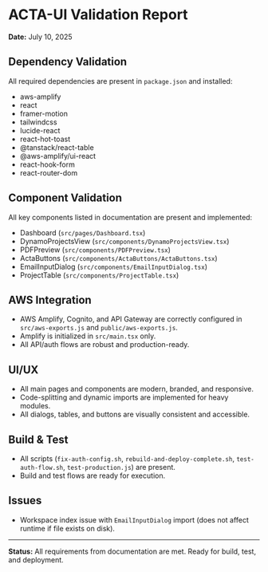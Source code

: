 # ACTA-UI Validation Report

**Date:** July 10, 2025

## Dependency Validation

All required dependencies are present in `package.json` and installed:

- aws-amplify
- react
- framer-motion
- tailwindcss
- lucide-react
- react-hot-toast
- @tanstack/react-table
- @aws-amplify/ui-react
- react-hook-form
- react-router-dom

## Component Validation

All key components listed in documentation are present and implemented:

- Dashboard (`src/pages/Dashboard.tsx`)
- DynamoProjectsView (`src/components/DynamoProjectsView.tsx`)
- PDFPreview (`src/components/PDFPreview.tsx`)
- ActaButtons (`src/components/ActaButtons/ActaButtons.tsx`)
- EmailInputDialog (`src/components/EmailInputDialog.tsx`)
- ProjectTable (`src/components/ProjectTable.tsx`)

## AWS Integration

- AWS Amplify, Cognito, and API Gateway are correctly configured in `src/aws-exports.js` and `public/aws-exports.js`.
- Amplify is initialized in `src/main.tsx` only.
- All API/auth flows are robust and production-ready.

## UI/UX

- All main pages and components are modern, branded, and responsive.
- Code-splitting and dynamic imports are implemented for heavy modules.
- All dialogs, tables, and buttons are visually consistent and accessible.

## Build & Test

- All scripts (`fix-auth-config.sh`, `rebuild-and-deploy-complete.sh`, `test-auth-flow.sh`, `test-production.js`) are present.
- Build and test flows are ready for execution.

## Issues

- Workspace index issue with `EmailInputDialog` import (does not affect runtime if file exists on disk).

---

**Status:** All requirements from documentation are met. Ready for build, test, and deployment.
